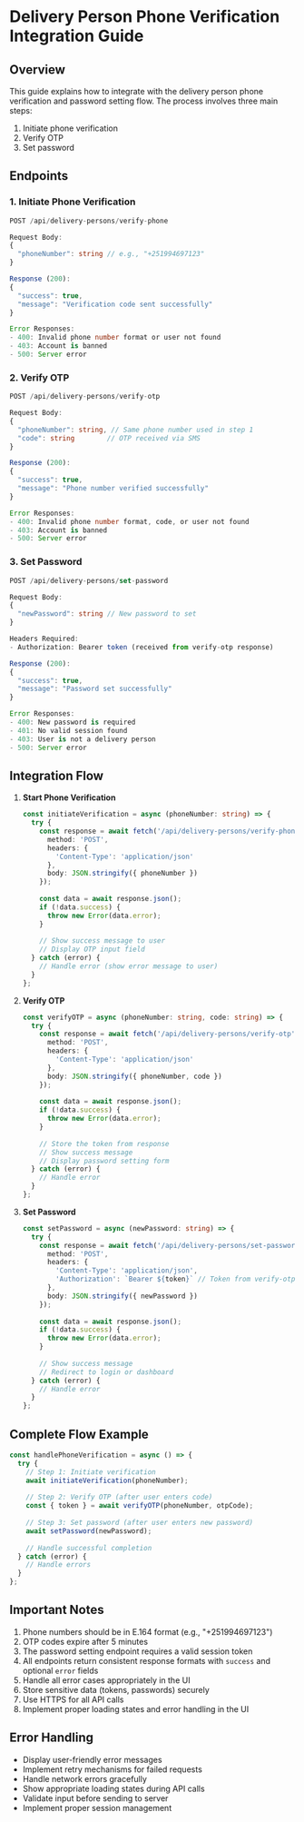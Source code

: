 # Delivery Person Phone Verification Integration Guide

## Overview
This guide explains how to integrate with the delivery person phone verification and password setting flow. The process involves three main steps:
1. Initiate phone verification
2. Verify OTP
3. Set password

## Endpoints

### 1. Initiate Phone Verification
```typescript
POST /api/delivery-persons/verify-phone

Request Body:
{
  "phoneNumber": string // e.g., "+251994697123"
}

Response (200):
{
  "success": true,
  "message": "Verification code sent successfully"
}

Error Responses:
- 400: Invalid phone number format or user not found
- 403: Account is banned
- 500: Server error
```

### 2. Verify OTP
```typescript
POST /api/delivery-persons/verify-otp

Request Body:
{
  "phoneNumber": string, // Same phone number used in step 1
  "code": string        // OTP received via SMS
}

Response (200):
{
  "success": true,
  "message": "Phone number verified successfully"
}

Error Responses:
- 400: Invalid phone number format, code, or user not found
- 403: Account is banned
- 500: Server error
```

### 3. Set Password
```typescript
POST /api/delivery-persons/set-password

Request Body:
{
  "newPassword": string // New password to set
}

Headers Required:
- Authorization: Bearer token (received from verify-otp response)

Response (200):
{
  "success": true,
  "message": "Password set successfully"
}

Error Responses:
- 400: New password is required
- 401: No valid session found
- 403: User is not a delivery person
- 500: Server error
```

## Integration Flow

1. **Start Phone Verification**
   ```typescript
   const initiateVerification = async (phoneNumber: string) => {
     try {
       const response = await fetch('/api/delivery-persons/verify-phone', {
         method: 'POST',
         headers: {
           'Content-Type': 'application/json'
         },
         body: JSON.stringify({ phoneNumber })
       });
       
       const data = await response.json();
       if (!data.success) {
         throw new Error(data.error);
       }
       
       // Show success message to user
       // Display OTP input field
     } catch (error) {
       // Handle error (show error message to user)
     }
   };
   ```

2. **Verify OTP**
   ```typescript
   const verifyOTP = async (phoneNumber: string, code: string) => {
     try {
       const response = await fetch('/api/delivery-persons/verify-otp', {
         method: 'POST',
         headers: {
           'Content-Type': 'application/json'
         },
         body: JSON.stringify({ phoneNumber, code })
       });
       
       const data = await response.json();
       if (!data.success) {
         throw new Error(data.error);
       }
       
       // Store the token from response
       // Show success message
       // Display password setting form
     } catch (error) {
       // Handle error
     }
   };
   ```

3. **Set Password**
   ```typescript
   const setPassword = async (newPassword: string) => {
     try {
       const response = await fetch('/api/delivery-persons/set-password', {
         method: 'POST',
         headers: {
           'Content-Type': 'application/json',
           'Authorization': `Bearer ${token}` // Token from verify-otp response
         },
         body: JSON.stringify({ newPassword })
       });
       
       const data = await response.json();
       if (!data.success) {
         throw new Error(data.error);
       }
       
       // Show success message
       // Redirect to login or dashboard
     } catch (error) {
       // Handle error
     }
   };
   ```

## Complete Flow Example
```typescript
const handlePhoneVerification = async () => {
  try {
    // Step 1: Initiate verification
    await initiateVerification(phoneNumber);
    
    // Step 2: Verify OTP (after user enters code)
    const { token } = await verifyOTP(phoneNumber, otpCode);
    
    // Step 3: Set password (after user enters new password)
    await setPassword(newPassword);
    
    // Handle successful completion
  } catch (error) {
    // Handle errors
  }
};
```

## Important Notes
1. Phone numbers should be in E.164 format (e.g., "+251994697123")
2. OTP codes expire after 5 minutes
3. The password setting endpoint requires a valid session token
4. All endpoints return consistent response formats with `success` and optional `error` fields
5. Handle all error cases appropriately in the UI
6. Store sensitive data (tokens, passwords) securely
7. Use HTTPS for all API calls
8. Implement proper loading states and error handling in the UI

## Error Handling
- Display user-friendly error messages
- Implement retry mechanisms for failed requests
- Handle network errors gracefully
- Show appropriate loading states during API calls
- Validate input before sending to server
- Implement proper session management

